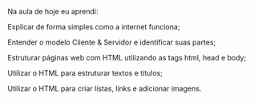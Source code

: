 Na aula de hoje eu aprendi:

Explicar de forma simples como a internet funciona;

Entender o modelo Cliente & Servidor e identificar suas partes;

Estruturar páginas web com HTML utilizando as tags html, head e body;

Utilizar o HTML para estruturar textos e títulos;

Utilizar o HTML para criar listas, links e adicionar imagens.

